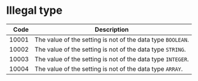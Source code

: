 # Illegal type

| Code | Description
| ---: | -----------
| 10001 | The value of the setting is not of the data type `BOOLEAN`.
| 10002 | The value of the setting is not of the data type `STRING`.
| 10003 | The value of the setting is not of the data type `INTEGER`.
| 10004 | The value of the setting is not of the data type `ARRAY`.
